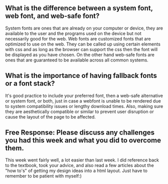 ## What is the difference between a system font, web font, and web-safe font?
System fonts are ones that are already on your computer or device, they are available to the user and the programs used on the device but not necessarily good for the web. Web fonts are customized fonts that are optimized to use on the web. They can be called up using certain elements with css and as long as the browser can support the css then the font will be displayed as you have chosen. On the other hand web-safe fonts are ones that are guaranteed to be available across all common systems. 

## What is the importance of having fallback fonts or a font stack?
 It's good practice to include your preferred font, then a web-safe alternative or system font, or both, just in case a webfont is unable to be rendered due to system compatibility issues or lengthy download times. Also, making sure they are aesthetically compatible or similar to prevent user disruption or cause the layout of the page to be affected. 

## Free Response: Please discuss any challenges you had this week and what you did to overcome them.
This week went fairly well, a lot easier than last week. I did reference back to the textbook, took your advice, and also read a few articles about the "how to's" of getting my design ideas into a html layout. Just have to remember to be patient with myself:)